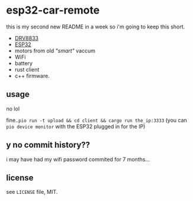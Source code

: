 # esp32-car-remote

this is my second new README in a week so i'm going to keep this short.

- [DRV8833](https://www.ti.com/lit/ds/symlink/drv8833.pdf)
- [ESP32](https://www.espressif.com/en/products/socs/esp32)
- motors from old _"smart"_ vaccum
- WiFi
- battery
- rust client
- c++ firmware.

## usage
no lol

fine..`pio run -t upload && cd client && cargo run the_ip:3333` (you can `pio device monitor` with the ESP32 plugged in for the IP)

## y no commit history??

i may have had my wifi password commited for 7 months...

## license

see `LICENSE` file, MIT.
